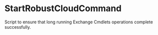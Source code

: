 # StartRobustCloudCommand
Script to ensure that long running Exchange Cmdlets operations complete successfully.
